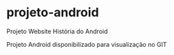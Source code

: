 # projeto-android
 Projeto Website História do Android


Projeto Android disponibilizado para visualização no GIT

